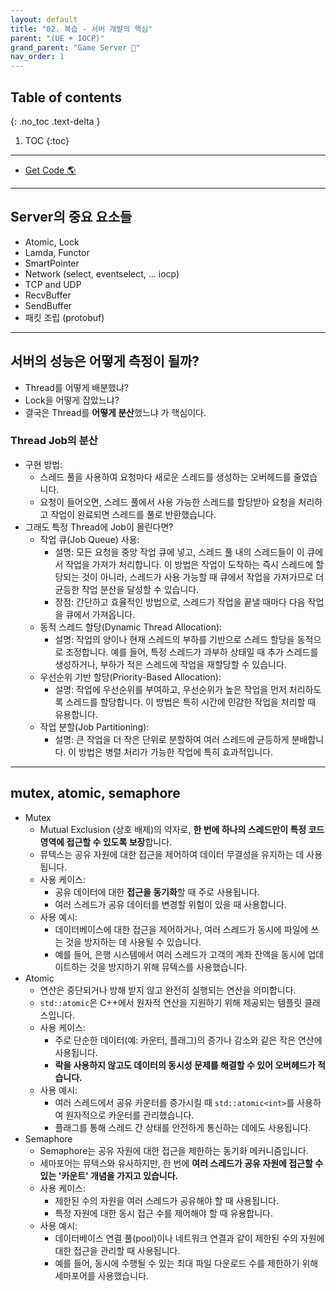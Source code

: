 ```yaml
---
layout: default
title: "02. 복습 - 서버 개발의 핵심"
parent: "(UE + IOCP)"
grand_parent: "Game Server 👾"
nav_order: 1
---
```


## Table of contents
{: .no_toc .text-delta }

1. TOC
{:toc}

---

* [Get Code 🌎](https://github.com/Arthur880708/cpp.unreal.server.example/tree/1)

---

## Server의 중요 요소들

* Atomic, Lock
* Lamda, Functor
* SmartPointer
* Network (select, eventselect, ... iocp)
* TCP and UDP
* RecvBuffer
* SendBuffer
* 패킷 조립 (protobuf)

---

## 서버의 성능은 어떻게 측정이 될까?

* Thread를 어떻게 배분했냐?
* Lock을 어떻게 잡았느냐?
* 결국은 Thread를 **어떻게 분산**했느냐 가 핵심이다.

### Thread Job의 분산

* 구현 방법: 
    * 스레드 풀을 사용하여 요청마다 새로운 스레드를 생성하는 오버헤드를 줄였습니다. 
    * 요청이 들어오면, 스레드 풀에서 사용 가능한 스레드를 할당받아 요청을 처리하고 작업이 완료되면 스레드를 풀로 반환했습니다.
* 그래도 특정 Thread에 Job이 몰린다면?
    * 작업 큐(Job Queue) 사용:
        * 설명: 모든 요청을 중앙 작업 큐에 넣고, 스레드 풀 내의 스레드들이 이 큐에서 작업을 가져가 처리합니다. 이 방법은 작업이 도착하는 즉시 스레드에 할당되는 것이 아니라, 스레드가 사용 가능할 때 큐에서 작업을 가져가므로 더 균등한 작업 분산을 달성할 수 있습니다.
        * 장점: 간단하고 효율적인 방법으로, 스레드가 작업을 끝낼 때마다 다음 작업을 큐에서 가져옵니다.
    * 동적 스레드 할당(Dynamic Thread Allocation):
        * 설명: 작업의 양이나 현재 스레드의 부하를 기반으로 스레드 할당을 동적으로 조정합니다. 예를 들어, 특정 스레드가 과부하 상태일 때 추가 스레드를 생성하거나, 부하가 적은 스레드에 작업을 재할당할 수 있습니다.
    * 우선순위 기반 할당(Priority-Based Allocation):
        * 설명: 작업에 우선순위를 부여하고, 우선순위가 높은 작업을 먼저 처리하도록 스레드를 할당합니다. 이 방법은 특히 시간에 민감한 작업을 처리할 때 유용합니다.
    * 작업 분할(Job Partitioning):
        * 설명: 큰 작업을 더 작은 단위로 분할하여 여러 스레드에 균등하게 분배합니다. 이 방법은 병렬 처리가 가능한 작업에 특히 효과적입니다.

---

## mutex, atomic, semaphore

* Mutex
    * Mutual Exclusion (상호 배제)의 약자로, **한 번에 하나의 스레드만이 특정 코드 영역에 접근할 수 있도록 보장**합니다.
    * 뮤텍스는 공유 자원에 대한 접근을 제어하여 데이터 무결성을 유지하는 데 사용됩니다.
    * 사용 케이스:
        * 공유 데이터에 대한 **접근을 동기화**할 때 주로 사용됩니다.
        * 여러 스레드가 공유 데이터를 변경할 위험이 있을 때 사용합니다.
    * 사용 예시:
        * 데이터베이스에 대한 접근을 제어하거나, 여러 스레드가 동시에 파일에 쓰는 것을 방지하는 데 사용될 수 있습니다.
        * 예를 들어, 은행 시스템에서 여러 스레드가 고객의 계좌 잔액을 동시에 업데이트하는 것을 방지하기 위해 뮤텍스를 사용했습니다.
* Atomic 
    * 연산은 중단되거나 방해 받지 않고 완전히 실행되는 연산을 의미합니다.
    * `std::atomic`은 C++에서 원자적 연산을 지원하기 위해 제공되는 템플릿 클래스입니다.
    * 사용 케이스:
        * 주로 단순한 데이터(예: 카운터, 플래그)의 증가나 감소와 같은 작은 연산에 사용됩니다.
        * **락을 사용하지 않고도 데이터의 동시성 문제를 해결할 수 있어 오버헤드가 적습니다.**
    * 사용 예시:
        * 여러 스레드에서 공유 카운터를 증가시킬 때 `std::atomic<int>`를 사용하여 원자적으로 카운터를 관리했습니다.
        * 플래그를 통해 스레드 간 상태를 안전하게 통신하는 데에도 사용됩니다.
* Semaphore
    * Semaphore는 공유 자원에 대한 접근을 제한하는 동기화 메커니즘입니다.
    * 세마포어는 뮤텍스와 유사하지만, 한 번에 **여러 스레드가 공유 자원에 접근할 수 있는 '카운트' 개념을 가지고 있습니다.**
    * 사용 케이스:
        * 제한된 수의 자원을 여러 스레드가 공유해야 할 때 사용됩니다.
        * 특정 자원에 대한 동시 접근 수를 제어해야 할 때 유용합니다.
    * 사용 예시:
        * 데이터베이스 연결 풀(pool)이나 네트워크 연결과 같이 제한된 수의 자원에 대한 접근을 관리할 때 사용됩니다.
        * 예를 들어, 동시에 수행될 수 있는 최대 파일 다운로드 수를 제한하기 위해 세마포어를 사용했습니다.